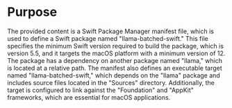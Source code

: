# Purpose
The provided content is a Swift Package Manager manifest file, which is used to define a Swift package named "llama-batched-swift." This file specifies the minimum Swift version required to build the package, which is version 5.5, and it targets the macOS platform with a minimum version of 12. The package has a dependency on another package named "llama," which is located at a relative path. The manifest also defines an executable target named "llama-batched-swift," which depends on the "llama" package and includes source files located in the "Sources" directory. Additionally, the target is configured to link against the "Foundation" and "AppKit" frameworks, which are essential for macOS applications.
